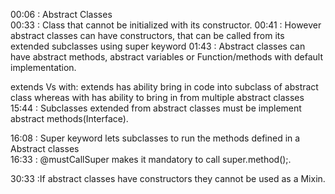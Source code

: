 00:06 : Abstract Classes																																																																									 
00:33 : Class that cannot be initialized with its constructor.
00:41 : However abstract classes can have constructors, that can be called from its extended subclasses using super keyword
01:43 : Abstract classes can have abstract methods, abstract variables or Function/methods with default implementation.

extends Vs with: extends has ability bring in code into subclass of abstract class whereas with has ability to bring in from multiple abstract classes
15:44 : Subclasses extended from abstract classes must be implement abstract methods(Interface).
 
16:08 : Super keyword lets subclasses to run the methods defined in a Abstract classes   
16:33 : @mustCallSuper makes it mandatory to call super.method();.

30:33 :If abstract classes have constructors they cannot be used as a Mixin.


 

